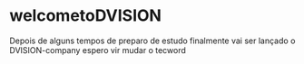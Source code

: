 # welcometoDVISION
Depois de alguns tempos de preparo  de estudo finalmente vai ser lançado o DVISION-company  espero vir mudar o tecword
